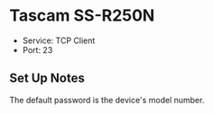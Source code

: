 # Tascam SS-R250N

- Service: TCP Client
- Port: 23

## Set Up Notes

The default password is the device's model number.
